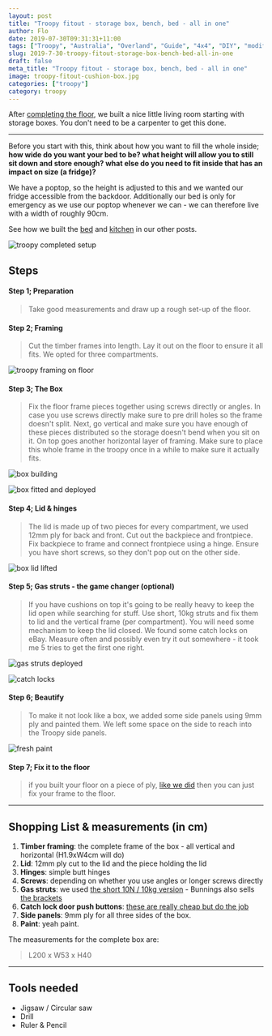```yaml
---
layout: post
title: "Troopy fitout - storage box, bench, bed - all in one"
author: Flo
date: 2019-07-30T09:31:31+11:00
tags: ["Troopy", "Australia", "Overland", "Guide", "4x4", "DIY", "modification"]
slug: 2019-7-30-troopy-fitout-storage-box-bench-bed-all-in-one
draft: false
meta_title: "Troopy fitout - storage box, bench, bed - all in one"
image: troopy-fitout-cushion-box.jpg
categories: ["troopy"]
category: troopy
---
```


After [completing the floor](https://roadvagabonds.com/2019-7-20-diy-how-to-build-a-foldable-backdoor-table), we built a nice little living room starting with storage boxes.<!-- end --> You don't need to be a carpenter to get this done.

---

Before you start with this, think about how you want to fill the whole inside; **how wide do you want your bed to be? what height will allow you to still sit down and store enough? what else do you need to fit inside that has an impact on size (a fridge)?**

We have a poptop, so the height is adjusted to this and we wanted our fridge accessible from the backdoor. Additionally our bed is only for emergency as we use our poptop whenever we can - we can therefore live with a width of roughly 90cm.

See how we built the [bed](2019-8-01-troopy-fitout-a-convertible-bed-and-desk) and [kitchen](2019-7-31-troopy-fitout-kitchen-slideout-fridge-and-drawers) in our other posts.

![troopy completed setup](./troopy-fitout-completed.jpg)

## Steps

#### Step 1; Preparation

> Take good measurements and draw up a rough set-up of the floor.

#### Step 2; Framing

> Cut the timber frames into length.
> Lay it out on the floor to ensure it all fits. We opted for three compartments.

![troopy framing on floor](./troopy-fitout-frame-floor.jpg)

#### Step 3; The Box

> Fix the floor frame pieces together using screws directly or angles. In case you use screws directly make sure to pre drill holes so the frame doesn't split.
> Next, go vertical and make sure you have enough of these pieces distributed so the storage doesn't bend when you sit on it.
> On top goes another horizontal layer of framing.
> Make sure to place this whole frame in the troopy once in a while to make sure it actually fits.

![box building](./troopy-fitout-box-frame-finished.jpg)

![box fitted and deployed](./troopy-fitout-deployment.jpg)

#### Step 4; Lid & hinges

> The lid is made up of two pieces for every compartment, we used 12mm ply for back and front.
> Cut out the backpiece and frontpiece.
> Fix backpiece to frame and connect frontpiece using a hinge. Ensure you have short screws, so they don't pop out on the other side.

![box lid lifted](./troopy-fitout-storage-box-lid.jpg)


#### Step 5; Gas struts - the game changer (optional)

> If you have cushions on top it's going to be really heavy to keep the lid open while searching for stuff. Use short, 10kg struts and fix them to lid and the vertical frame (per compartment).
> You will need some mechanism to keep the lid closed. We found some catch locks on eBay. Measure often and possibly even try it out somewhere - it took me 5 tries to get the first one right.

![gas struts deployed](./troopy-fitout-storage-box-gas-struts.jpg)

![catch locks](./troopy-fitout-catch-lock-box.jpg)

#### Step 6; Beautify

> To make it not look like a box, we added some side panels using 9mm ply and painted them. We left some space on the side to reach into the Troopy side panels.

![fresh paint](./troopy-fitout-storage-box-lid-strut.jpg)

#### Step 7; Fix it to the floor

> if you built your floor on a piece of ply, [like we did](https://roadvagabonds.com/2019-7-17-how-to-put-a-floor-into-a-troopy) then you can just fix your frame to the floor.  

---

## Shopping List & measurements (in cm)

1. **Timber framing**: the complete frame of the box - all vertical and horizontal (H1.9xW4cm will do)
2. **Lid**: 12mm ply cut to the  lid and the piece holding the lid
3. **Hinges**: simple butt hinges
4. **Screws**: depending on whether you use angles or longer screws directly
5. **Gas struts**: we used [the short 10N / 10kg version](https://www.bunnings.com.au/goliath-195mm-100n-black-gas-strut_p4230023) - Bunnings also sells [the brackets](https://www.bunnings.com.au/goliath-20-x-25mm-stainless-steel-gas-strut-bracket-with-ball-stud_p4230027)
6. **Catch lock door push buttons**: [these are really cheap but do the job](https://www.ebay.com.au/itm/5pcs-Push-Button-Drawer-Cupboard-Door-Catch-Lock-Caravan-Motorhome-Cabinet-Knob/292705095588?ssPageName=STRK%3AMEBIDX%3AIT&_trksid=p2057872.m2749.l2649)
7. **Side panels**: 9mm ply for all three sides of the box.
8. **Paint**: yeah paint.

The measurements for the complete box are:
> L200 x W53 x H40

---

## Tools needed

* Jigsaw / Circular saw
* Drill
* Ruler & Pencil

